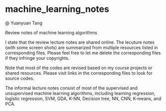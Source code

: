# machine_learning_notes  
@ Yuanyuan Tang


Review notes of machine learning algorithms

I state that the review lecture notes are shared online.
The lecuture notes (with some screen shots) are summarized from multiple resources listed in corresponding files. 
Please feel free to let me delete the corresponding files if they infringe your copyrights.

Note that most of the codes are revised based on my course projects or shared resources. Please visit links in the corresponding files to look for source codes.


The informal lecture notes consist of most of the supervised and unsupervised machine learning algorithms, including learning regression, logistic regression, 
SVM, GDA, K-NN, Decision tree, NN, CNN, K-means, and PCA.

